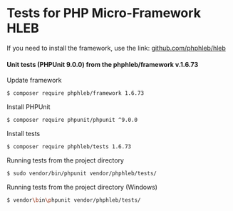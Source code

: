 Tests for PHP Micro-Framework HLEB
=====================

 If you need to install the framework, use the link: [github.com/phphleb/hleb](https://github.com/phphleb/hleb) 
 
 
 #### Unit tests (PHPUnit 9.0.0) from the phphleb/framework v.1.6.73

Update framework

```bash
$ composer require phphleb/framework 1.6.73
```

Install PHPUnit

```bash
$ composer require phpunit/phpunit ^9.0.0
```

Install tests

```bash
$ composer require phphleb/tests 1.6.73
```

Running tests from the project directory

```bash
$ sudo vendor/bin/phpunit vendor/phphleb/tests/
```

Running tests from the project directory (Windows)

```bash
$ vendor\bin\phpunit vendor/phphleb/tests/
```
